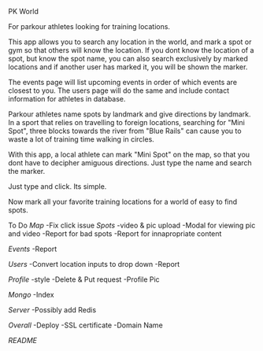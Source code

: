 PK World

For parkour athletes looking for training locations.

This app allows you to search any location in the world, and mark a spot or gym so that others will know the location. If you dont know the location of a spot, but know the spot name, you can also search exclusively by marked locations and if another user has marked it, you will be shown the marker.

The events page will list upcoming events in order of which events are closest to you. The users page will do the same and include contact information for athletes in database.

Parkour athletes name spots by landmark and give directions by landmark. In a sport that relies on travelling to foreign locations, searching for "Mini Spot", three blocks towards the river from "Blue Rails" can cause you to waste a lot of training time walking in circles.

With this app, a local athlete can mark "Mini Spot" on the map, so that you dont have to decipher amiguous directions. Just type the name and search the marker.

Just type and click. Its simple.


Now mark all your favorite training locations for a world of easy to find spots.





To Do
*Map*
-Fix click issue
*Spots*
-video & pic upload
-Modal for viewing pic and video
-Report for bad spots
-Report for innapropriate content

*Events*
-Report

*Users*
-Convert location inputs to drop down
-Report

*Profile*
-style
-Delete & Put request
-Profile Pic

*Mongo*
-Index

*Server*
-Possibly add Redis

*Overall*
-Deploy
-SSL certificate
-Domain Name

*README*